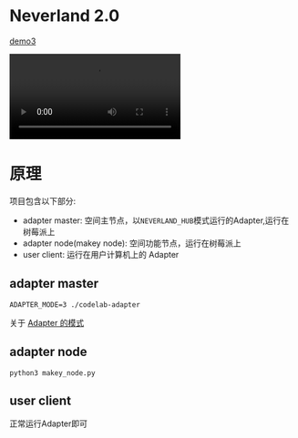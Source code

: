 # Neverland 2.0


[demo3](https://scratch-beta.codelab.club?sb3url=https://adapter.codelab.club/sb3/neverland2-demo3.sb3)

<video src="/video/1601261973458887.mp4" controls="controls"></video>


# 原理
<!--拓扑图
![]()
-->

项目包含以下部分:

*  adapter master: 空间主节点，以`NEVERLAND_HUB`模式运行的Adapter,运行在树莓派上
*  adapter node(makey node): 空间功能节点，运行在树莓派上
*  user client: 运行在用户计算机上的 Adapter

## adapter master
`ADAPTER_MODE=3 ./codelab-adapter`

关于 [Adapter 的模式](https://adapter.codelab.club/user_guide/settings/#adapter_mode)

## adapter node
`python3 makey_node.py`

## user client
正常运行Adapter即可